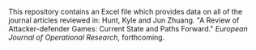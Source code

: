 This repository contains an Excel file which provides data on all of the journal articles reviewed in:
Hunt, Kyle and Jun Zhuang. "A Review of Attacker-defender Games: Current State and Paths Forward." _European Journal of Operational Research_, forthcoming.
